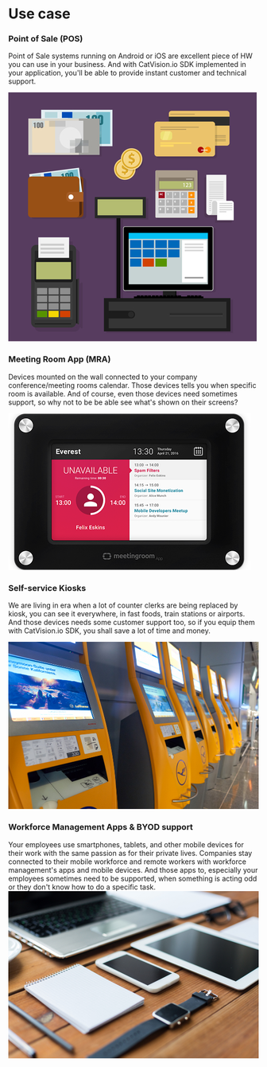 # Use case

### Point of Sale \(POS\)

Point of Sale systems running on Android or iOS are excellent piece of HW you can use in your business. And with CatVision.io SDK implemented in your application, you'll be able to provide instant customer and technical support.

![](/assets/Depositphotos_73072213_s-2015.jpg)

### Meeting Room App \(MRA\)

Devices mounted on the wall connected to your company conference/meeting rooms calendar. Those devices tells you when specific room is available. And of course, even those devices need sometimes support, so why not to be be able see what's shown on their screens?

![](/assets/meetingroomapp.png)

### Self-service Kiosks

We are living in era when a lot of counter clerks are being replaced by kiosk, you can see it everywhere, in fast foods, train stations or airports. And those devices needs some customer support too, so if you equip them with CatVision.io SDK, you shall save a lot of time and money.

![](/assets/Depositphotos_124850692_m-2015.jpg)

### Workforce Management Apps & BYOD support

Your employees use smartphones, tablets, and other mobile devices for their work with the same passion as for their private lives. Companies stay connected to their mobile workforce and remote workers with workforce management's apps and mobile devices. And those apps to, especially your employees sometimes need to be supported, when something is acting odd or they don't know how to do a specific task.![](/assets/Depositphotos_108304484_m-2015.jpg)

